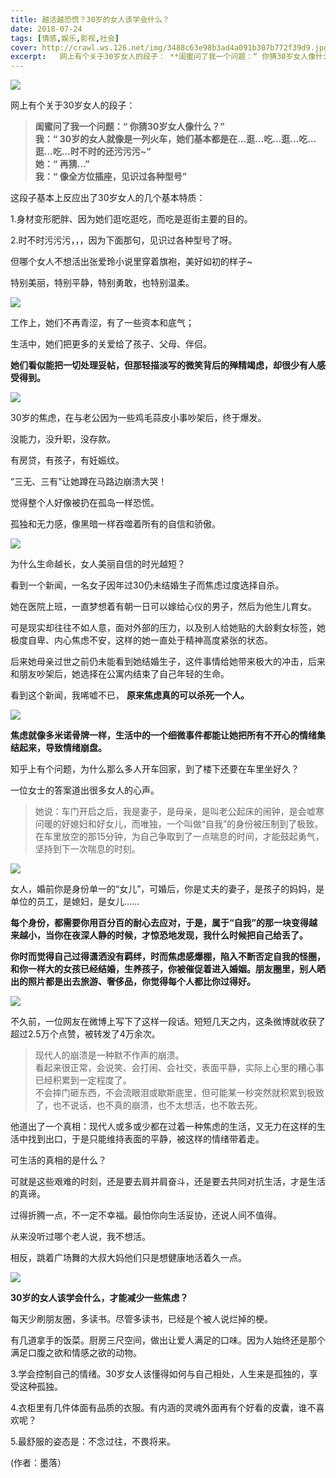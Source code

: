```yaml
---
title: 越活越恐慌？30岁的女人该学会什么？
date: 2018-07-24
tags: [情感,娱乐,影视,社会]
cover: http://crawl.ws.126.net/img/3488c63e98b3ad4a091b307b772f39d9.jpg
excerpt:   网上有个关于30岁女人的段子： **闺蜜问了我一个问题：“ 你猜30岁女人像什么？”**
---
```

![](http://crawl.ws.126.net/img/3488c63e98b3ad4a091b307b772f39d9.jpg)  

网上有个关于30岁女人的段子：

> **闺蜜问了我一个问题：“ 你猜30岁女人像什么？”**  
>  **我：“ 30岁的女人就像是一列火车，她们基本都是在…逛…吃…逛…吃…逛…吃…时不时的还污污污~”**  
>  **她：“ 再猜…”**  
>  **我：“ 像全方位插座，见识过各种型号”**  
>

这段子基本上反应出了30岁女人的几个基本特质：

1.身材变形肥胖、因为她们逛吃逛吃，而吃是逛街主要的目的。

2.时不时污污污，，，因为下面那句，见识过各种型号了呀。

但哪个女人不想活出张爱玲小说里穿着旗袍，美好如初的样子~

特别美丽，特别平静，特别勇敢，也特别温柔。

![](http://crawl.ws.126.net/img/f9484821819045a2d6ffa7b461c714b7.jpg)  

工作上，她们不再青涩，有了一些资本和底气；

生活中，她们把更多的关爱给了孩子、父母、伴侣。

**她们看似能把一切处理妥帖，但那轻描淡写的微笑背后的殚精竭虑，却很少有人感受得到。**

![](http://crawl.ws.126.net/img/8e6c2e74c46e81a973912be74a6b3b1a.jpg)  

30岁的焦虑，在与老公因为一些鸡毛蒜皮小事吵架后，终于爆发。

没能力，没升职，没存款。

有房贷，有孩子，有妊娠纹。

“三无、三有”让她蹲在马路边崩溃大哭！

觉得整个人好像被扔在孤岛一样恐慌。

孤独和无力感，像黑暗一样吞噬着所有的自信和骄傲。

![](http://crawl.ws.126.net/img/f60ee3a9f9cefd3fac98652e45e53833.jpg)  

为什么生命越长，女人美丽自信的时光越短？

看到一个新闻，一名女子因年过30仍未结婚生子而焦虑过度选择自杀。

她在医院上班，一直梦想着有朝一日可以嫁给心仪的男子，然后为他生儿育女。

可是现实却往往不如人意，面对外部的压力，以及别人给她贴的大龄剩女标签，她极度自卑、内心焦虑不安，这样的她一直处于精神高度紧张的状态。

后来她母亲过世之前仍未能看到她结婚生子，这件事情给她带来极大的冲击，后来和朋友吵架后，她选择在公寓内结束了自己年轻的生命。

看到这个新闻，我唏嘘不已， **原来焦虑真的可以杀死一个人。**

![](http://crawl.ws.126.net/img/65e78272db540cdc14cdb9d154a44a9f.jpg)  

**焦虑就像多米诺骨牌一样，生活中的一个细微事件都能让她把所有不开心的情绪集结起来，导致情绪崩盘。**

知乎上有个问题，为什么那么多人开车回家，到了楼下还要在车里坐好久？

一位女士的答案道出很多女人的心声。

>
> 她说：车门开启之后，我是妻子，是母亲，是叫老公起床的闹钟，是会嘘寒问暖的好媳妇和好女儿，而唯独，一个叫做“自我”的身份被压制到了极致。在车里放空的那15分钟，为自己争取到了一点喘息的时间，才能鼓起勇气，坚持到下一次喘息的时刻。  
>

![](http://crawl.ws.126.net/img/681a4684d17c7b9131ad47ea7083d44d.jpg)  

女人，婚前你是身份单一的“女儿”，可婚后，你是丈夫的妻子，是孩子的妈妈，是单位的员工，是媳妇，是女儿……

**每个身份，都需要你用百分百的耐心去应对，于是，属于“自我”的那一块变得越来越小，当你在夜深人静的时候，才惊恐地发现，我什么时候把自己给丢了。**

**你时而觉得自己过得潇洒没有羁绊，时而焦虑感爆棚，陷入不断否定自我的怪圈，和你一样大的女孩已经结婚，生养孩子，你被催促着进入婚姻。朋友圈里，别人晒出的照片都是出去旅游、奢侈品，你觉得每个人都比你过得好。**

![](http://crawl.ws.126.net/img/09fa2b7b6cf0e5c6e274cca2a71f1084.jpg)  

不久前，一位网友在微博上写下了这样一段话。短短几天之内，这条微博就收获了超过2.5万个点赞，被转发了4万余次。

> 现代人的崩溃是一种默不作声的崩溃。  
> 看起来很正常，会说笑、会打闹、会社交，表面平静，实际上心里的糟心事已经积累到一定程度了。  
> 不会摔门砸东西，不会流眼泪或歇斯底里，但可能某一秒突然就积累到极致了，也不说话，也不真的崩溃，也不太想活，也不敢去死。  
>

他道出了一个真相：现代人或多或少都在过着一种焦虑的生活，又无力在这样的生活中找到出口，于是只能维持表面的平静，被这样的情绪带着走。

可生活的真相的是什么？

可就是这些艰难的时刻，还是要去肩并肩奋斗，还是要去共同对抗生活，才是生活的真谛。

过得折腾一点，不一定不幸福。最怕你向生活妥协，还说人间不值得。

从来没听过哪个老人说，我不想活。

相反，跳着广场舞的大叔大妈他们只是想健康地活着久一点。

![](http://crawl.ws.126.net/img/ffbe227817fd3aac666c024619c75cc6.jpg)  

**30岁的女人该学会什么，才能减少一些焦虑？**

每天少刷朋友圈，多读书。尽管多读书，已经是个被人说烂掉的梗。

有几道拿手的饭菜。厨房三尺空间，做出让爱人满足的口味。因为人始终还是那个满足口腹之欲和情感之欲的动物。

3.学会控制自己的情绪。30岁女人该懂得如何与自己相处，人生来是孤独的，享受这种孤独。

4.衣柜里有几件体面有品质的衣服。有内涵的灵魂外面再有个好看的皮囊，谁不喜欢呢？

5.最舒服的姿态是：不念过往，不畏将来。

(作者：墨落）

